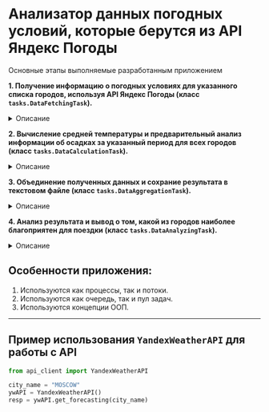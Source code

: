 # Анализатор данных погодных условий, которые берутся из API Яндекс Погоды

Основные этапы выполняемые разработанным приложением

**1. Получение информацию о погодных условиях для указанного списка городов, используя API Яндекс Погоды (класс `tasks.DataFetchingTask`).**

<details>
<summary> Описание </summary>

За выполнение данной подзадачи отвечает класс(отнаследованный от класса Process)-producer `DataFetchingTask` внутри которого выполняются запросы в пуле потоков, и добавляются в очередь на вычисление основных показателей погоды классом-consumer-ом `DataCalculationTask`.

Список городов находится в переменной `CITIES` в файле [utils.py](utils.py). Для взаимодействия с API использовался предоставленный создателями курса готовый класс `YandexWeatherAPI` в модуле `api_client.py`. Пример работы с классом `YandexWeatherAPI` описан в <a href="#apiusingexample">примере</a>. Пример ответа от API для анализа находится в [файле](examples/response.json).

</details>

**2. Вычисление средней температуры и предварительный анализ информации об осадках за указанный период для всех городов (класс `tasks.DataCalculationTask`).**

<details>
<summary> Описание </summary>

Особенности предварительного анализа:
- период вычислений в течение дня — с 9 до 19 часов;
- средняя температура рассчитывается за указанный промежуток времени;
- сумма времени (часов), когда погода без осадков (без дождя, снега, града или грозы), рассчитывается за указанный промежуток времени;
- информация о температуре для указанного дня за определённый час находится по следующему пути: `forecasts> [день]> hours> temp`;
- информация об осадках для указанного дня за определённый час находится по следующему пути: `forecasts> [день]> hours> condition`.

[Пример данных](examples/response-day-info.png) с информацией о температуре и осадках за день.

Список вариантов погодных условий находится [в таблице в блоке `condition`](https://yandex.ru/dev/weather/doc/dg/concepts/forecast-test.html#resp-format__forecasts) или в [файле](examples/conditions.txt).

</details>

**3. Объединение полученных данных и сохрание результата в текстовом файле (класс `tasks.DataAggregationTask`).**

<details>
<summary> Описание </summary>

Формат сохраняемого файла - **json**.

Формат таблицы для сохранения. 

| Город/день |                           | 14-06 | ... | 19-06 | Среднее | Рейтинг |
|-------------|:--------------------------|:-----:|:---:|:-----:|--------:|--------:|
| Москва      | Температура, среднее      |  24   |     |  27   |    25.6 |       8 |
|             | Без осадков, часов        |  10   |     |   7   |     9.5 |         |
| Абу-Даби    | Температура, среднее      |  34   |     |  37   |    35.5 |       2 |
|             | Без осадков, часов        |  18   |     |  15   |    16.5 |         | 
| ...         |                           |       |     |       |         |         |

</details>


**4. Анализ результата и вывод о том, какой из городов наиболее благоприятен для поездки (класс `tasks.DataAnalyzingTask`).**

<details>
<summary> Описание </summary>

Наиболее благоприятным городом считать тот, в котором средняя температура за всё время была самой высокой, а количество времени без осадков — максимальным.
Если таких городов более одного, то выводятся все.

</details>

## Особенности приложения:

1. Используются как процессы, так и потоки.
2. Используются как очередь, так и пул задач.
3. Используются концепции ООП.

---

<a name="apiusingexample"></a>

## Пример использования `YandexWeatherAPI` для работы с API

```python
from api_client import YandexWeatherAPI

city_name = "MOSCOW"
ywAPI = YandexWeatherAPI()
resp = ywAPI.get_forecasting(city_name)
```
